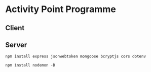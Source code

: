 # Activity Point Programme

## Client

## Server

```
npm install express jsonwebtoken mongoose bcryptjs cors dotenv
```

```
npm install nodemon -D
```
